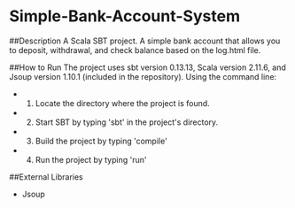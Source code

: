 # Simple-Bank-Account-System
##Description
A Scala SBT project. A simple bank account that allows you to deposit, withdrawal, and check balance based on the log.html file.

##How to Run
The project uses sbt version 0.13.13, Scala version 2.11.6, and Jsoup version 1.10.1 (included in the repository).
Using the command line:
- 1. Locate the directory where the project is found.
- 2. Start SBT by typing 'sbt' in the project's directory.
- 3. Build the project by typing 'compile'
- 4. Run the project by typing 'run'

##External Libraries
- Jsoup


